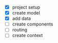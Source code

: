 - [x] project setup
- [x] create model
- [x] add data
- [ ] create components
- [ ] routing
- [ ] create context